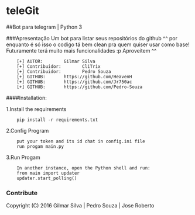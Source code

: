 # teleGit
##Bot para telegram | Python 3

###Apresentação
    Um bot para listar seus repositórios do github ^^ por enquanto é só isso o codigo tá bem clean pra quem quiser usar como base!
    Futuramente terá muito mais funcionalidades :p
    Aproveitem ^^

```
    [+] AUTOR:        Gilmar Silva
    [+] Contribuidor:        CliTrix
    [+] Contribuidor:        Pedro Souza
    [+] GITHUB:       https://github.com/HeavenH
    [+] GITHUB:       https://github.com/Jr750ac
    [+] GITHUB:       https://github.com/Pedro-Souza
```

####Installation:

1.Install the requirements

```
    pip install -r requirements.txt
```

2.Config Program
```
    put your token and its id chat in config.ini file
    run progam main.py
```
3.Run Progam
```
    In another instance, open the Python shell and run:
    from main import updater
    updater.start_polling()
```

### Contribute
Copyright (C) 2016 Gilmar Silva | Pedro Souza | Jose Roberto
